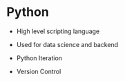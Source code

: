 # Python

* High level scripting language

* Used for data science and backend

* Python Iteration

* Version Control 
